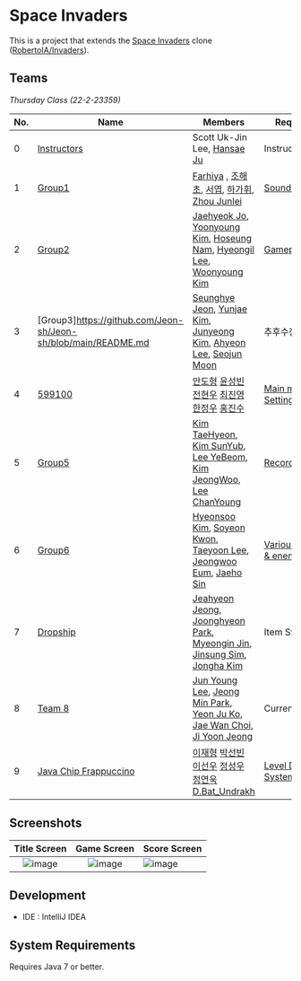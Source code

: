 # Space Invaders

This is a project that extends the [Space Invaders](https://en.wikipedia.org/wiki/Space_Invaders) clone ([RobertoIA/Invaders](https://github.com/RobertoIA/Invaders)).

## Teams
_Thursday Class (22-2-23359)_

| No. | Name        | Members                     | Requirements      |   
|-----|-------------|-----------------------------|-------------------|
| 0   | [Instructors](teams/instructors.md) | Scott Uk-Jin Lee, [Hansae Ju](https://github.com/Verssae/Verssae) | Instruct students |
| 1   |[Group1](https://github.com/Farhiya11/thu-space-invaders-group1/blob/lab1/teams/group1.md)     | [Farhiya](https://github.com/Farhiya11/Farhiya11) ,  [조해초](https://github.com/haechojo/haechojo), [서엽](https://github.com/xuyu0916/xuyu0916-gmail.com), [하가휘](https://github.com/qlask1/-/tree/main), [Zhou Junlei](https://github.com/LouisChow0306/LouisChow)                   |  [SoundEffects&BGM](https://github.com/Farhiya11/thu-space-invaders-group1/blob/lab1/teams/group1.md)                  |
| 2   |  [Group2](teams/group2.md)   |  [Jaehyeok Jo](https://github.com/poer2424/poer2424), [Yoonyoung Kim](https://github.com/rladbsdud123/rladbsdud123), [Hoseung Nam](https://github.com/hsnam99/hsnam99), [Hyeongil Lee](https://github.com/201HI/201HI), [Woonyoung Kim](https://github.com/woon325/woon325)      |  [Gameplay HUD](teams/group2.md)  |
| 3   |[Group3]https://github.com/Jeon-sh/Jeon-sh/blob/main/README.md|[Seunghye Jeon](https://github.com/Jeon-sh/Jeon-sh/blob/main/README.md), [Yunjae Kim](https://github.com/jerryfly1/jerryfly1/blob/main/README.md), [Junyeong Kim](https://github.com/trueu1120/Info/blob/main/README.md), [Ahyeon Lee](https://github.com/ahyns62/ahyns62/blob/main/README.md), [Seojun Moon](???)| 추후수정|
| 4   | [599100](https://github.com/CSE2024-SDP-Team4/thu-space-invaders) | [안도형](https://github.com/andohyung/andohyung) [윤성빈](https://github.com/SeongBinYoon/SeongBinYoon) [전현우](https://github.com/Jeonhyeonwoo/Jeonhyeonwoo) [최진영](https://github.com/orca10/orca10) [한정우](https://github.com/jeongulupe/jeongulupe) [홍진수](https://github.com/bakukun/bakukun) | [Main menu / Setting](https://github.com/Verssae/thu-space-invaders/blob/main/teams/group4.md) |  
| 5   | [Group5](teams/group5.md)   |  [Kim TaeHyeon](https://github.com/DevTae/DevTae/blob/main/README.md), [Kim SunYub](https://github.com/goggi772/goggi772/blob/main/README.md), [Lee YeBeom](https://github.com/beom-i/beom-i/blob/main/README.md), [Kim JeongWoo](https://github.com/wookim0719/wookim0719/blob/main/README.md), [Lee ChanYoung](https://github.com/diligentcoder7/diligentcoder7/blob/main/README.md) | [Records System](https://docs.google.com/document/d/1tiLxAqNri9PmCjMOYsaQFeSpw6Ij5dBRmh3FJwZEtMU/edit) |
| 6   | [Group6](teams/group6.md) | [Hyeonsoo Kim](https://github.com/hsoo3844/hsoo3844), [Soyeon Kwon](https://github.com/annkwon1123/annkwon1123), [Taeyoon Lee](https://github.com/TYParrot/TYParrot), [Jeongwoo Eum](https://github.com/jeongwoo99/jeongwoo99), [Jaeho Sin](https://github.com/sjh7535/sjh7535)       | [Various player ship & enemies](teams/group6.md) |
| 7   | [Dropship](teams/dropship.md) | [Jeahyeon Jeong](https://github.com/jjangjjh2222/jjangjjh2222.git), [Joonghyeon Park](https://github.com/pjh2976/Joonghyeon.git), [Myeongin Jin](https://github.com/myeonginjin/myeonginjin.git), [Jinsung Sim](https://github.com/Sims0212/Sims0212.git), [Jongha Kim](https://github.com/hanyangduck/hanyangduck.git) | Item System |
|  8   | [Team 8](teams/team8.md)     |[Jun Young Lee](https://github.com/intelli21c/intelli21c), [Jeong Min Park](https://github.com/snavellib/snavellib), [Yeon Ju Ko](https://github.com/koyeonju126/koyeonju126), [Jae Wan Choi](https://github.com/Jaewan0/Jaewan0), [Ji Yoon Jeong](https://github.com/j1037/j1037)| Currency System             |
| 9   | [Java Chip Frappuccino](https://github.com/devITae/thu-space-invaders) | [이재형](https://github.com/devITae/devITae/) [박선빈](https://github.com/whaleflyingsky/whaleflyingsky/) [이선우](https://github.com/tjsdn1204/tjsdn1204/) [정성우](https://github.com/jsw3285/jsw3285/) [정연욱](https://github.com/dhfpdhaos/dhfpdhaos/) [D.Bat_Undrakh](https://github.com/Bat-Undrakh/Bat-Undrakh/) | [Level Design System](https://github.com/devITae/thu-space-invaders/blob/main/teams/JavaChipFrappuccino.md) |

## Screenshots
 

Title Screen               |  Game Screen              | Score Screen
:-------------------------:|:-------------------------:|:---------
![image](https://user-images.githubusercontent.com/69495129/136980139-7ad6adab-3f11-4711-b0a6-341080aa3361.png)   |  ![image](https://user-images.githubusercontent.com/69495129/136980236-c5d9ef85-f09a-47a7-b9d9-948f7b624002.png)|![image](https://user-images.githubusercontent.com/69495129/136980681-93dcadaf-08cb-48d8-90c9-68c651a115c9.png)


## Development

- IDE : IntelliJ IDEA


## System Requirements
Requires Java 7 or better.
